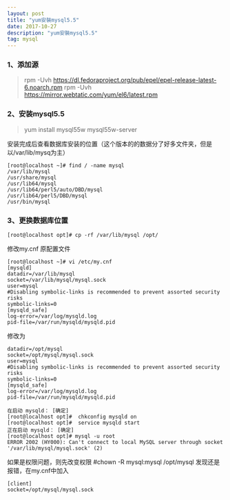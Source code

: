 ```yaml
---
layout: post
title: "yum安裝mysql5.5"
date: 2017-10-27 
description: "yum安裝mysql5.5"
tag: mysql
--- 
```


  

### 1、添加源
> rpm -Uvh https://dl.fedoraproject.org/pub/epel/epel-release-latest-6.noarch.rpm
rpm -Uvh https://mirror.webtatic.com/yum/el6/latest.rpm
 
### 2、安装mysql5.5
> yum install mysql55w mysql55w-server
 
安装完成后查看数据库安装的位置（这个版本的的数据分了好多文件夹，但是以/var/lib/mysq为主）
```shell
[root@localhost ~]# find / -name mysql
/var/lib/mysql
/usr/share/mysql
/usr/lib64/mysql
/usr/lib64/perl5/auto/DBD/mysql
/usr/lib64/perl5/DBD/mysql
/usr/bin/mysql
```

### 3、更换数据库位置
```shell
[root@localhost opt]# cp -rf /var/lib/mysql /opt/
```
修改my.cnf
原配置文件

```shell
[root@localhost ~]# vi /etc/my.cnf 
[mysqld]
datadir=/var/lib/mysql
socket=/var/lib/mysql/mysql.sock
user=mysql
#Disabling symbolic-links is recommended to prevent assorted security risks
symbolic-links=0
[mysqld_safe]
log-error=/var/log/mysqld.log
pid-file=/var/run/mysqld/mysqld.pid
```
修改为
```shell
datadir=/opt/mysql
socket=/opt/mysql/mysql.sock
user=mysql
#Disabling symbolic-links is recommended to prevent assorted security risks
symbolic-links=0
[mysqld_safe]
log-error=/var/log/mysqld.log
pid-file=/var/run/mysqld/mysqld.pid
```

```shell
在启动 mysqld： [确定]
[root@localhost opt]#  chkconfig mysqld on
[root@localhost opt]#  service mysqld start
正在启动 mysqld： [确定]
[root@localhost opt]# mysql -u root
ERROR 2002 (HY000): Can't connect to local MySQL server through socket '/var/lib/mysql/mysql.sock' (2)
```
如果是权限问题，则先改变权限 #chown -R mysql:mysql /opt/mysql
发现还是报错，在my.cnf中加入
```shell
[client]
socket=/opt/mysql/mysql.sock
```